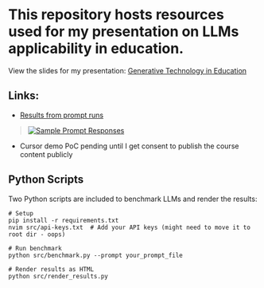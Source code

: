 # This repository hosts resources used for my presentation on LLMs applicability in education. 

View the slides for my presentation: [Generative Technology in Education](https://docs.google.com/presentation/d/1FAtgiLnpyb29fqCMSk-FK_RxCMZzAm6uZJWdD1ysDqI/edit?usp=sharing)

## Links: 
- [Results from prompt runs](https://gtrev500.github.io/ai-education/rendered_results/index.html)
> [![Sample Prompt Responses](https://github.com/user-attachments/assets/77a83190-b430-4b56-9d08-50cb3f940a75)](https://gtrev500.github.io/ai-education/rendered_results/20250512_234638/index.html)
- Cursor demo PoC pending until I get consent to publish the course content publicly

## Python Scripts

Two Python scripts are included to benchmark LLMs and render the results:
```
# Setup
pip install -r requirements.txt
nvim src/api-keys.txt  # Add your API keys (might need to move it to root dir - oops)

# Run benchmark
python src/benchmark.py --prompt your_prompt_file

# Render results as HTML
python src/render_results.py
```
